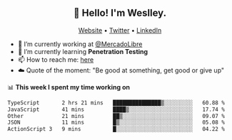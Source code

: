 <h2 align="center">👋 Hello! I'm Weslley.</h2>
<p align="center">
  <a href="http://weslleyneri.com.br">Website</a> •
  <a href="https://twitter.com/Weslley_Neri">Twitter</a> •
  <a href="https://www.linkedin.com/in/weslley-neri-3658908b">LinkedIn</a>
</p>


- 🔭 I’m currently working at [@MercadoLibre](https://github.com/mercadolibre)
- 🌱 I’m currently learning **Penetration Testing**
- 📫 How to reach me: [here](mailto:weslley39@gmail.com)
- ☁️ Quote of the moment: "Be good at something, get good or give up"

📊 **This week I spent my time working on**
<!--START_SECTION:waka-->

```txt
TypeScript       2 hrs 21 mins   ███████████████▒░░░░░░░░░   60.88 %
JavaScript       41 mins         ████▒░░░░░░░░░░░░░░░░░░░░   17.74 %
Other            21 mins         ██▒░░░░░░░░░░░░░░░░░░░░░░   09.07 %
JSON             11 mins         █▒░░░░░░░░░░░░░░░░░░░░░░░   05.08 %
ActionScript 3   9 mins          █░░░░░░░░░░░░░░░░░░░░░░░░   04.22 %
```

<!--END_SECTION:waka-->

<!-- Inspired by https://github.com/gruselhaus/gruselhaus -->